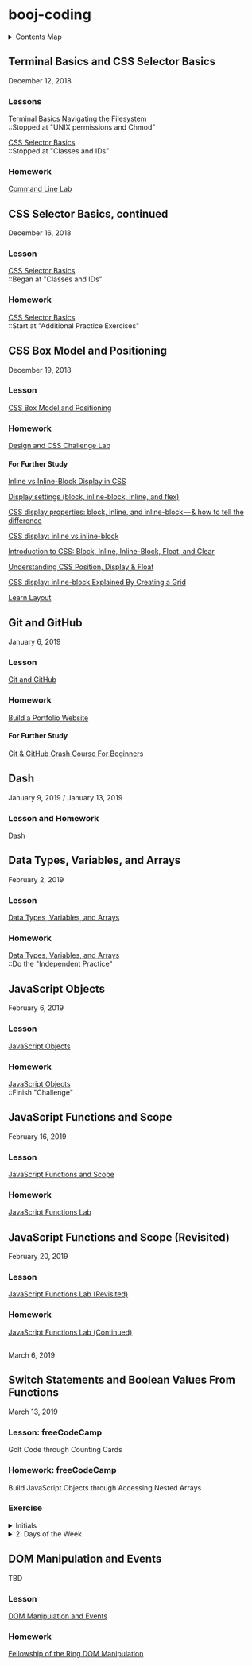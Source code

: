 # booj-coding

<details>
  <summary>Contents Map</summary>
  <ol>
    <li><a href="#terminal-basics-and-css-selector-basics">Terminal Basics and CSS Selector Basics</a></li>    
    <li><a href="#css-selector-basics-continued">CSS Selector Basics, continued</a></li>
    <li><a href="#css-box-model-and-positioning">CSS Box Model and Positioning</a></li>
    <li><a href="#git-and-github">Git and GitHub</a></li>
    <li><a href="#dash-part-1">Dash: Part 1</a></li>
    <li><a href="#data-types-variables-and-arrays">Data Types, Variables, and Arrays</a></li>
    <li><a href="#javascript-objects">JavaScript Objects</a></li>
    <li><a href="#javascript-functions-and-scope">JavaScript Functions and Scope</a></li>
    <li><a href="#javascript-functions-and-scope-revisited">JavaScript Functions and Scope (Revisited)</a></li>
    <li><a href="#dom-manipulation-and-events">DOM Manipulation and Events</a></li>
  </ol>
</details>



## Terminal Basics and CSS Selector Basics
December 12, 2018

### Lessons
[Terminal Basics Navigating the Filesystem](https://github.com/micahwierenga/terminal-basics-navigating-the-filesystem/)<br>
::Stopped at "UNIX permissions and Chmod"

[CSS Selector Basics](https://github.com/micahwierenga/css-selector-basics/)<br>
::Stopped at "Classes and IDs"

### Homework
[Command Line Lab](https://github.com/micahwierenga/command-line-lab/)


## CSS Selector Basics, continued
December 16, 2018

### Lesson
[CSS Selector Basics](https://github.com/micahwierenga/css-selector-basics/)<br>
::Began at "Classes and IDs"

### Homework
[CSS Selector Basics](https://github.com/micahwierenga/css-selector-basics/)<br>
::Start at "Additional Practice Exercises"


## CSS Box Model and Positioning
December 19, 2018

### Lesson
[CSS Box Model and Positioning](https://github.com/micahwierenga/css-box-model-and-positioning/)

### Homework
[Design and CSS Challenge Lab](https://github.com/micahwierenga/design-and-css-challenge-lab/)

#### For Further Study
[Inline vs Inline-Block Display in CSS](https://alligator.io/css/display-inline-vs-inline-block/)

[Display settings (block, inline-block, inline, and flex)](https://www.youtube.com/watch?v=02EDOT5xYQk)

[CSS display properties: block, inline, and inline-block — & how to tell the difference](https://medium.com/@DaphneWatson/css-display-properties-block-inline-and-inline-block-how-to-tell-the-difference-7d3a1e6e3051)

[CSS display: inline vs inline-block](https://stackoverflow.com/questions/9189810/css-display-inline-vs-inline-block)

[Introduction to CSS: Block, Inline, Inline-Block, Float, and Clear](https://www.youtube.com/watch?v=kYQomYe9ejU)

[Understanding CSS Position, Display & Float](https://medium.com/@mautayro/understanding-css-position-display-float-87f9727334b2)

[CSS display: inline-block Explained By Creating a Grid](https://www.youtube.com/watch?v=I3zAKyLRciU)

[Learn Layout](http://learnlayout.com/)


## Git and GitHub
January 6, 2019

### Lesson
[Git and GitHub](https://github.com/micahwierenga/git-and-github/)

### Homework
[Build a Portfolio Website](https://github.com/micahwierenga/build-a-website)

#### For Further Study

[Git & GitHub Crash Course For Beginners](https://www.youtube.com/watch?v=SWYqp7iY_Tc&t=1632s)


## Dash
January 9, 2019 / January 13, 2019

### Lesson and Homework
[Dash](https://dash.generalassemb.ly/)


## Data Types, Variables, and Arrays
February 2, 2019

### Lesson
[Data Types, Variables, and Arrays](https://github.com/micahwierenga/js-data-types/)

### Homework
[Data Types, Variables, and Arrays](https://github.com/micahwierenga/js-data-types/)<br>
::Do the "Independent Practice"


## JavaScript Objects
February 6, 2019

### Lesson
[JavaScript Objects](https://github.com/micahwierenga/js-objects)

### Homework
[JavaScript Objects](https://github.com/micahwierenga/js-objects)<br>
::Finish "Challenge"


## JavaScript Functions and Scope
February 16, 2019

### Lesson
[JavaScript Functions and Scope](https://github.com/micahwierenga/js-functions-and-scope)

### Homework
[JavaScript Functions Lab](https://github.com/micahwierenga/js-functions-lab)


## JavaScript Functions and Scope (Revisited)
February 20, 2019

### Lesson
[JavaScript Functions Lab (Revisited)](https://github.com/micahwierenga/js-functions-lab)

### Homework
[JavaScript Functions Lab (Continued)](https://github.com/micahwierenga/js-functions-lab)


## 
March 6, 2019


## Switch Statements and Boolean Values From Functions
March 13, 2019

### Lesson: freeCodeCamp
Golf Code through Counting Cards

### Homework: freeCodeCamp
Build JavaScript Objects through Accessing Nested Arrays

### Exercise
<details>
  <summary>Initials</summary>
    <ol>
      <li>Open terminal and navigate into your booj-coding directory.</li>
      <li>Create a directory called <code>initials-exercise</code>.</li>
      <li>Navigate into your new directory and create two new files: <code>index.html</code> and <code>app.js</code>.</li>
      <li>Open your <code>index.html</code> file and create an HTML shell. Then link to <code>app.js</code>.</li>
      <li>In <code>app.js</code>, write a function (call it whatever you'd like) that takes two string parameters: a first name and a last name (name the parameters whatever you'd like).</li>
      <li>Inside your function, get the first initials of each parameter and return a string of those initials, including periods after each initial with no space between. So, for example, if your parameters are <code>"Jane"</code> and <code>"Smith"</code>, you will return the string <code>"J.S."</code>.</li>
    </ol>
</details>

<details>
  <summary>2. Days of the Week</summary>
    <ol>
      <li>Create a function that takes one number as a parameter (if you want help naming the function or the parameter, let me know).</li>
      <li>Use a switch statement to return the day of the week based on the parameter. Here is how the numbers should map to the days of the week:</li>
      <ul style="list-style:none;">
        <li>1 returns "Sunday"</li>
        
      </ul>
    </ol>
      
      2 returns "Monday"
      3 returns "Tuesday"
      4 returns "Wednesday"
      5 returns "Thursday"
      6 returns "Friday"
      7 returns "Saturday"
      Otherwise returns "Wrong, please enter a number between 1 and 7"

</details>

## DOM Manipulation and Events
TBD

### Lesson
[DOM Manipulation and Events](https://github.com/micahwierenga/dom-manipulation-and-events)

### Homework
[Fellowship of the Ring DOM Manipulation](https://github.com/micahwierenga/dom-manipulation-lotr-lab)


